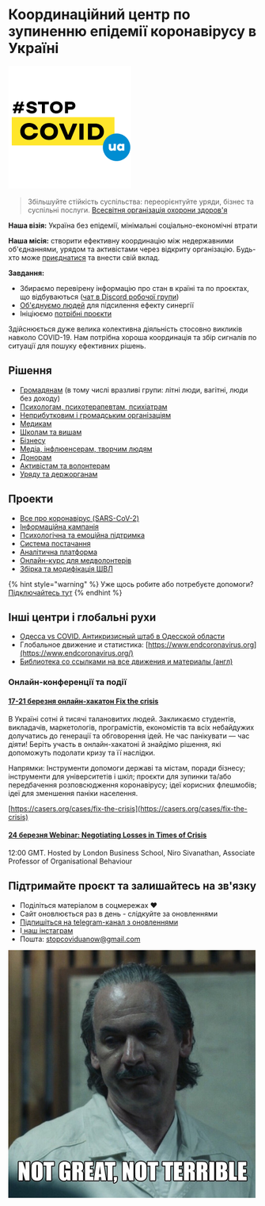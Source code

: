 # Координаційний центр по зупиненню епідемії коронавірусу в Україні

![](.gitbook/assets/frame-2-2.png)

> Збільшуйте стійкість суспільства: переорієнтуйте уряди, бізнес та суспільні послуги. [Всесвітня організація охорони здоров'я](https://www.who.int/docs/default-source/coronaviruse/20200307-cccc-guidance-table-covid-19-final.pdf?sfvrsn=1c8ee193_10)

**Наша візія:** Україна без епідемії, мінімальні соціально-економічні втрати

**Наша місія:** створити ефективну координацію між недержавними об'єднаннями, урядом та активістами через відкриту організацію. Будь-хто може [приєднатися](organizaciya/informaciya-dlya-volonterov-onboarding.md) та внести свій вклад.

**Завдання:**

* Збираємо перевірену інформацію про стан в країні та по проєктах, що відбуваються \([чат в Discord робочої групи](https://discord.gg/AHsKawC)\)
* [Об'єднуємо людей](organizaciya/informaciya-dlya-volonterov-onboarding.md) для підсилення ефекту синергії
* Ініціюємо [потрібні проєкти](./#proyekti)

Здійснюється дуже велика колективна діяльність стосовно викликів навколо COVID-19. Нам потрібна хороша координація та збір сигналів по ситуації для пошуку ефективних рішень. 

## Рішення

* [Громадянам](gromadyani.md) \(в тому числі вразливі групи: літні люди, вагітні, люди без доходу\)
* [Психологам, психотерапевтам, психіатрам](psikhologam-psikhoterapevtam-psikhiatram.md)
* [Неприбутковим і громадським організаціям](ngo-obshestvennyi-sektor.md)
* [Медикам](sistema-zdravookhraneniya.md)
* [Школам та вишам ](udalennoe-i-onlain-obrazovanie.md)
* [Бізнесу](biznesy.md)
* [Медіа, інфлюенсерам, творчим людям](media-inflyuensery-kreatory.md)
* [Донорам](fond-pomoshi.md)
* [Активістам та волонтерам](organizaciya/informaciya-dlya-volonterov-onboarding.md)
* [Уряду та держорганам](organy-gos-upravleniya.md)

## Проекти

* [Все про коронавірус \(SARS-CoV-2\)](proekti/o-koronaviruse/)
* [Інформаційна кампанія](proekti/informacionnaya-kampaniya/)
* [Психологічна та емоційна підтримка](proekti/psychological-support/)
* [Система постачання](proekti/dostavka-produktov-i-medikamentov/)
* [Аналітична платформа](proekti/analitika-mepping-dannykh.md)
* [Онлайн-курс для медволонтерів](proekti/onlain-kurs-dlya-med-volonterov.md)
* [Збірка та модифікація ШВЛ](proekti/sborka-i-modifikaciya-ivl.md)

{% hint style="warning" %}
Уже щось робите або потребуєте допомоги? [Підключайтесь тут](organizaciya/informaciya-dlya-volonterov-onboarding.md)
{% endhint %}

## Інші центри і глобальні рухи

* [Одесса vs COVID. Антикризисный штаб в Одесской области](https://www.facebook.com/Odessa.vs.COVID/posts/102525188057335)
* Глобальное движение и статистика: [https://www.endcoronavirus.org](https://www.endcoronavirus.org/)
* [Библиотека со ссылками на все движения и материалы \(англ\)](https://coronavirustechhandbook.com/communities)

### Онлайн-конференції та події

#### [17-21 березня онлайн-хакатон Fix the crisis](https://casers.org/cases/fix-the-crisis)

В Україні сотні й тисячі талановитих людей. Закликаємо студентів, викладачів, маркетологів, програмістів, економістів та всіх небайдужих долучатись до генерації та обговорення ідей. Не час панікувати — час діяти! Беріть участь в онлайн-хакатоні й знайдімо рішення, які допоможуть подолати кризу та її наслідки.

Напрямки: Інструменти допомоги державі та містам, поради бізнесу; інструменти для університетів і шкіл; проєкти для зупинки та/або передбачення розповсюдження коронавірусу; ідеї корисних флешмобів; ідеї для зменшення паніки населення.

[https://casers.org/cases/fix-the-crisis](https://casers.org/cases/fix-the-crisis)

#### [**24 березня Webinar: Negotiating Losses in Times of Crisis**](https://zoom.us/webinar/register/WN_uYQkCM27T5aYOjLgGEmihQ?utm_campaign=7841610&utm_content=3673899887&utm_medium=email&utm_source=Emailvision)

12:00 GMT. Hosted by London Business School, Niro Sivanathan, Associate Professor of Organisational Behaviour

## Підтримайте проєкт та залишайтесь на зв'язку 

* Поділіться матеріалом в соцмережах ❤️
* Сайт оновлюється раз в день - слідкуйте за оновленнями
* [Підпишіться на telegram-канал з оновленнями ](https://t.me/stopcoviduaupdates)
* І[ наш інстаграм](https://www.instagram.com/stopcovidua/)
* Пошта: [stopcoviduanow@gmail.com](mailto:stopcoviduanow@gmail.com)

![&#x42F;&#x43A; &#x432; &#x43D;&#x430;&#x441; &#x441;&#x43F;&#x440;&#x430;&#x432;&#x438;?](.gitbook/assets/image%20%2865%29.png)

